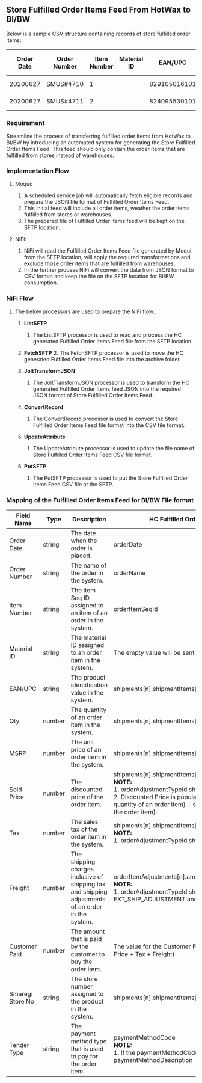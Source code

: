 ## Store Fulfilled Order Items Feed From HotWax to BI/BW

Below is a sample CSV structure containing records of store fulfilled order items:

|Order Date| Order Number |Item Number|Material ID|EAN/UPC|Qty|MSRP|Sold Price|Tax|Freight|Customer Paid|Smaregi Store No|Tender Type|
|----------|--------------|----------|------------|-------|---|----|----------|----|------|----------|------------|------------|
|20200627| SMUS#4710    |1||829105016101|1|49.99|49.99|30|0|119.99|2|Shopify Payment|
|20200627| SMUS#4711    |2||824095530101|1|114.99|114.99|0|0|114.99|9|Shopify Payment|

### Requirement

Streamline the process of transferring fulfilled order items from HotWax to BI/BW by introducing an automated system for generating the Store Fulfilled Order Items Feed. 
This feed should only contain the order items that are fulfilled from stores instead of warehouses.

### Implementation Flow

1. Moqui:
   1. A scheduled service job will automatically fetch eligible records and prepare the JSON file format of Fulfilled Order Items Feed.
   2. This initial feed will include all order items, weather the order items fulfilled from stores or warehouses.
   3. The prepared file of Fulfilled Order Items feed will be kept on the SFTP location.
   
2. NiFi:
   1. NiFi will read the Fulfilled Order Items Feed file generated by Moqui from the SFTP location, will apply the required transformations 
      and exclude those order items that are fulfilled from warehouses. 
   2. In the further process NiFi will convert the data from JSON format to CSV format and keep the file on the SFTP location for BI/BW consumption.


### NiFi Flow
1. The below processors are used to prepare the NiFi flow:
    1. **ListSFTP**
        1. The ListSFTP processor is used to read and process the HC generated Fulfilled Order Items Feed file from the SFTP location.

    2. **FetchSFTP**
        2. The FetchSFTP processor is used to move the HC generated Fulfilled Order Items Feed file into the archive folder.

    3. **JoltTransformJSON**
        1. The JoltTransformJSON processor is used to transform the HC generated Fulfilled Order Items feed JSON into the
           required JSON format of Store Fulfilled Order Items Feed.

    4. **ConvertRecord**
        1. The ConvertRecord processor is used to convert the Store Fulfilled Order Items Feed file format into the CSV file format.

    5. **UpdateAttribute**
        1. The UpdateAttribute processor is used to update the file name of Store Fulfilled Order Items Feed CSV file format.

    6. **PutSFTP**
        1. The PutSFTP processor is used to put the Store Fulfilled Order Items Feed CSV file at the SFTP.

### Mapping of the Fulfilled Order Items Feed for BI/BW File format

| Field Name | Type   | Description | HC Fulfilled Order Items Feed Mapping |
|---------|--------|-------------|----------|
| Order Date | string | The date when the order is placed. | orderDate |
| Order Number | string | The name of the order in the system. | orderName|
| Item Number | string | The item Seq ID assigned to an item of an order in the system. | orderItemSeqId |
| Material ID | string | The material ID assigned to an order item in the system. | The empty value will be sent in the field Material ID. |
| EAN/UPC | string | The product identification value in the system. | shipments[n].shipmentItems[n].goodIdentifications[n].idValue |
| Qty | number | The quantity of an order item in the system. | shipments[n].shipmentItems[n].shippedQuantity |
| MSRP | number | The unit price of an order item in the system. | shipments[n].shipmentItems[n].unitPrice |
| Sold Price | number | The discounted price of the order item. | shipments[n].shipmentItems[n].orderItemAdjustments[n].amount  <br/>**NOTE:** <br/> 1. orderAdjustmentTypeId should be EXT_PROMO_ADJUSTMENT <br/> 2. Discounted Price is populated ((unitPrice of an order item * quantity of an order item) - sum of all the discounts applied on the order item). |
| Tax | number | The sales tax of the order item in the system. | shipments[n].shipmentItems[n].orderItemAdjustments[n].amount <br/> **NOTE:** <br/> 1. orderAdjustmentTypeId should be SALES_TAX |
| Freight | number | The shipping charges inclusive of shipping tax and shipping adjustments of an order in the system. | orderItemAdjustments[n].amount <br/> **NOTE:** <br/> 1. orderAdjustmentTypeId should be SHIPPING_CHARGES and/or EXT_SHIP_ADJUSTMENT and/or SHIPPING_SALES_TAX |
| Customer Paid | number | The amount that is paid by the customer to buy the order item. | The value for the Customer Paid is populated by the sum of (Sold Price +  Tax +  Freight) |
| Smaregi Store No | string | The store number assigned to the product in the system. | shipments[n].shipmentItems[n].facilityExternalId |
| Tender Type | string | The payment method type that is used to pay for the order item. | paymentMethodCode <br/> **NOTE:**  <br/> 1. If the paymentMethodCode is null then will sent the paymentMethodDescription |

